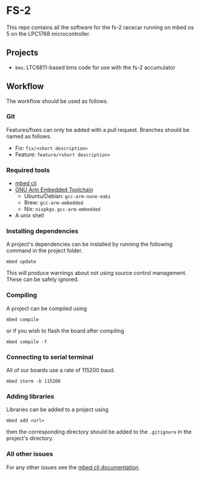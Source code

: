 # FS-2

This repo contains all the software for the fs-2 racecar running on mbed os 5 on the LPC1768 microcontroller.

## Projects

- `bms`: LTC6811-based bms code for use with the fs-2 accumulator

## Workflow

The workflow should be used as follows.

### Git

Features/fixes can only be added with a pull request. Branches should be named as follows.

- Fix: `fix/<short description>`
- Feature: `feature/<short description>`

### Required tools
- [mbed cli](https://github.com/ARMmbed/mbed-cli)
- [GNU Arm Embedded Toolchain](https://developer.arm.com/tools-and-software/open-source-software/developer-tools/gnu-toolchain/gnu-rm)
    - Ubuntu/Debian: `gcc-arm-none-eabi`
    - Brew: `gcc-arm-embedded`
    - Nix: `nixpkgs.gcc-arm-embedded`
- A unix shell

### Installing dependencies

A project's dependencies can be installed by running the following command in the project folder.

```
mbed update
```

This will produce warnings about not using source control management. These can be safely ignored.

### Compiling

A project can be compiled using

```
mbed compile
```

or if you wish to flash the board after compiling

```
mbed compile -f
```

### Connecting to serial terminal

All of our boards use a rate of 115200 baud.

```
mbed sterm -b 115200
```

### Adding libraries

Libraries can be added to a project using

```
mbed add <url>
```

then the corresponding directory should be added to the `.gitignore` in the project's directory.

### All other issues

For any other issues see the [mbed cli documentation](https://os.mbed.com/docs/mbed-os/v5.15/tools/working-with-mbed-cli.html).
